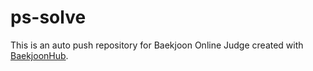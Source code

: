 # ps-solve
This is an auto push repository for Baekjoon Online Judge created with [BaekjoonHub](https://github.com/BaekjoonHub/BaekjoonHub).
